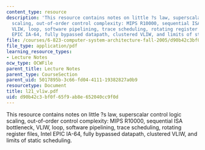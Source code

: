 ```yaml
---
content_type: resource
description: 'This resource contains notes on little ?s law, superscalar control logic
  scaling, out-of-order control complexity: MIPS R10000, sequential ISA bottleneck,
  VLIW, loop, software pipelining, trace scheduling, rotating register files, Intel
  EPIC IA-64, fully bypassed datapath, clustered VLIW, and limits of static scheduling.'
file: /courses/6-823-computer-system-architecture-fall-2005/d90b42c3bf0f65f9ab8e652040cc9f0d_l21_vliw.pdf
file_type: application/pdf
learning_resource_types:
- Lecture Notes
ocw_type: OCWFile
parent_title: Lecture Notes
parent_type: CourseSection
parent_uid: 5017895b-3c66-fd04-4111-19382827a0b9
resourcetype: Document
title: l21_vliw.pdf
uid: d90b42c3-bf0f-65f9-ab8e-652040cc9f0d
---
```

This resource contains notes on little ?s law, superscalar control logic scaling, out-of-order control complexity: MIPS R10000, sequential ISA bottleneck, VLIW, loop, software pipelining, trace scheduling, rotating register files, Intel EPIC IA-64, fully bypassed datapath, clustered VLIW, and limits of static scheduling.

